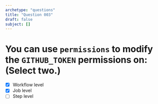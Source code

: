 ```yaml
---
archetype: "questions"
title: "Question 003"
draft: false
subject: []
---
```


# You can use `permissions` to modify the `GITHUB_TOKEN` permissions on: (Select two.)

- [x] Workflow level
- [x] Job level
- [ ] Step level
